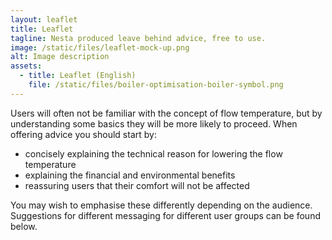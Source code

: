 ```yaml
---
layout: leaflet
title: Leaflet
tagline: Nesta produced leave behind advice, free to use.
image: /static/files/leaflet-mock-up.png
alt: Image description
assets:
  - title: Leaflet (English)
    file: /static/files/boiler-optimisation-boiler-symbol.png
---
```

Users will often not be familiar with the concept of flow temperature, but by understanding some basics they will be more likely to proceed. When offering advice you should start by:

* concisely explaining the technical reason for lowering the flow temperature
* explaining the financial and environmental benefits
* reassuring users that their comfort will not be affected

You may wish to emphasise these differently depending on the audience. Suggestions for different messaging for different user groups can be found below.